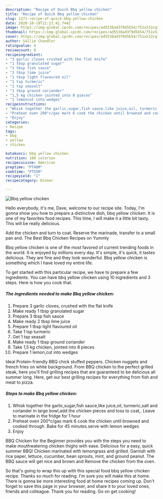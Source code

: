 ```yaml
---
description: "Recipe of Quick Bbq yellow chicken"
title: "Recipe of Quick Bbq yellow chicken"
slug: 1271-recipe-of-quick-bbq-yellow-chicken
date: 2020-10-19T21:21:41.744Z
image: https://img-global.cpcdn.com/recipes/ad5538ad3f9d5b54/751x532cq70/bbq-yellow-chicken-recipe-main-photo.jpg
thumbnail: https://img-global.cpcdn.com/recipes/ad5538ad3f9d5b54/751x532cq70/bbq-yellow-chicken-recipe-main-photo.jpg
cover: https://img-global.cpcdn.com/recipes/ad5538ad3f9d5b54/751x532cq70/bbq-yellow-chicken-recipe-main-photo.jpg
author: Sallie Chandler
ratingvalue: 4
reviewcount: 9
recipeingredient:
- "3 garlic cloves crushed with the flat knife"
- "1 tbsp granulated sugar"
- "3 tbsp fish sauce"
- "2 tbsp lime juice"
- "1 tbsp light flavoured oil"
- "1 tsp turmeric"
- "1 tsp seasalt"
- "1 tbsp ground coriander"
- "1,5 kg chicken jointed into 8 pieces"
- "1 lemoncut into wedges"
recipeinstructions:
- "Whisk together the garlic,sugar,fish sauce,like juice,oil, turmeric,salt and coriander in large bowl,add the chicken pieces and toss to coat,. Leave to marinate in the fridge for 1 hour"
- "Preheat oven 200°c/gas mark 6 cook the chicken until browned and cooked through. Bake for 45 minutes.serve with lemon wedges"
- "Enjoy"
categories:
- Recipe
tags:
- bbq
- yellow
- chicken

katakunci: bbq yellow chicken 
nutrition: 160 calories
recipecuisine: American
preptime: "PT40M"
cooktime: "PT55M"
recipeyield: "1"
recipecategory: Dinner

---
```



![Bbq yellow chicken](https://img-global.cpcdn.com/recipes/ad5538ad3f9d5b54/751x532cq70/bbq-yellow-chicken-recipe-main-photo.jpg)

Hello everybody, it's me, Dave, welcome to our recipe site. Today, I'm gonna show you how to prepare a distinctive dish, bbq yellow chicken. It is one of my favorites food recipes. This time, I will make it a little bit tasty. This will be really delicious.

Add the chicken and turn to coat. Reserve the marinade, transfer to a small pan and. The Best Bbq Chicken Recipes on Yummly

Bbq yellow chicken is one of the most favored of current trending foods in the world. It is enjoyed by millions every day. It's simple, it's quick, it tastes delicious. They are fine and they look wonderful. Bbq yellow chicken is something which I have loved my entire life.


To get started with this particular recipe, we have to prepare a few ingredients. You can have bbq yellow chicken using 10 ingredients and 3 steps. Here is how you cook that.

<!--inarticleads1-->

##### The ingredients needed to make Bbq yellow chicken:

1. Prepare 3 garlic cloves, crushed with the flat knife
1. Make ready 1 tbsp granulated sugar
1. Prepare 3 tbsp fish sauce
1. Make ready 2 tbsp lime juice
1. Prepare 1 tbsp light flavoured oil
1. Take 1 tsp turmeric
1. Get 1 tsp seasalt
1. Make ready 1 tbsp ground coriander
1. Take 1,5 kg chicken, jointed into 8 pieces
1. Prepare 1 lemon,cut into wedges


Ideal Protein-friendly BBQ chick stuffed peppers. Chicken nuggets and french fries on white background. From BBQ chicken to the perfect grilled steak, here you&#39;ll find grilling recipes that are guaranteed to be delicious all summer long. Here, get our best grilling recipes for everything from fish and meat to pizza. 

<!--inarticleads2-->

##### Steps to make Bbq yellow chicken:

1. Whisk together the garlic,sugar,fish sauce,like juice,oil, turmeric,salt and coriander in large bowl,add the chicken pieces and toss to coat,. Leave to marinate in the fridge for 1 hour
1. Preheat oven 200°c/gas mark 6 cook the chicken until browned and cooked through. Bake for 45 minutes.serve with lemon wedges
1. Enjoy


BBQ Chicken for the Beginner provides you with the steps you need to make mouthwatering chicken thighs with ease. Delicious for a easy, quick summer BBQ! Chicken marinated with lemongrass and grilled. Garnish with rice paper, lettuce, cucumber, bean sprouts, mint, and ground peanut. The BBQ sauce will get nice and brown and Remove the chicken from the oven. 

So that's going to wrap this up with this special food bbq yellow chicken recipe. Thanks so much for reading. I'm sure you will make this at home. There is gonna be more interesting food at home recipes coming up. Don't forget to save this page in your browser, and share it to your loved ones, friends and colleague. Thank you for reading. Go on get cooking!
